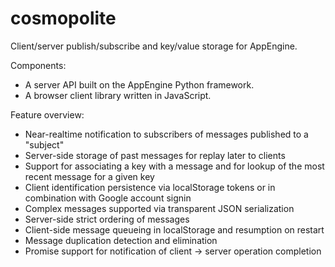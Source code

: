cosmopolite
===========

Client/server publish/subscribe and key/value storage for AppEngine.

Components:
* A server API built on the AppEngine Python framework.
* A browser client library written in JavaScript.

Feature overview:
* Near-realtime notification to subscribers of messages published to a "subject"
* Server-side storage of past messages for replay later to clients
* Support for associating a key with a message and for lookup of the most recent
    message for a given key
* Client identification persistence via localStorage tokens or in combination
    with Google account signin
* Complex messages supported via transparent JSON serialization
* Server-side strict ordering of messages
* Client-side message queueing in localStorage and resumption on restart
* Message duplication detection and elimination
* Promise support for notification of client -> server operation completion
